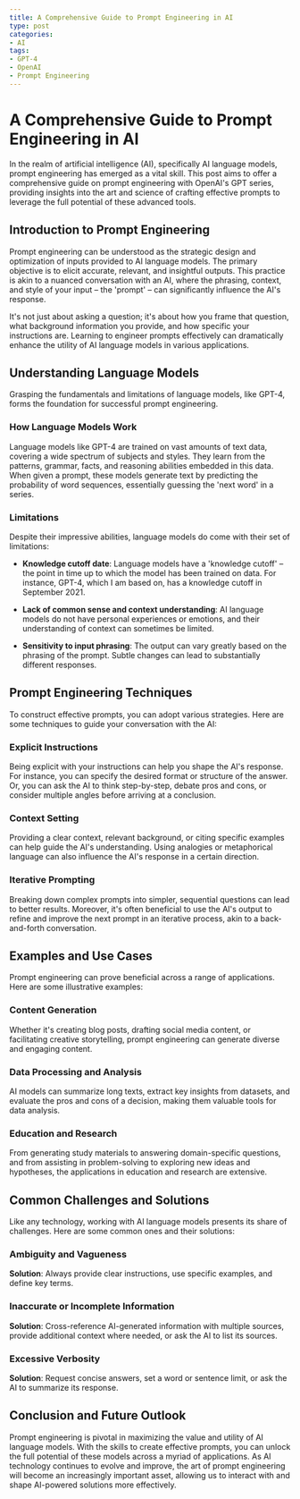 ```yaml
---
title: A Comprehensive Guide to Prompt Engineering in AI
type: post
categories:
- AI
tags:
- GPT-4
- OpenAI
- Prompt Engineering
---
```


# A Comprehensive Guide to Prompt Engineering in AI

In the realm of artificial intelligence (AI), specifically AI language models, prompt engineering has emerged as a vital skill. This post aims to offer a comprehensive guide on prompt engineering with OpenAI's GPT series, providing insights into the art and science of crafting effective prompts to leverage the full potential of these advanced tools.

<!--more-->

## Introduction to Prompt Engineering

Prompt engineering can be understood as the strategic design and optimization of inputs provided to AI language models. The primary objective is to elicit accurate, relevant, and insightful outputs. This practice is akin to a nuanced conversation with an AI, where the phrasing, context, and style of your input – the 'prompt' – can significantly influence the AI's response.

It's not just about asking a question; it's about how you frame that question, what background information you provide, and how specific your instructions are. Learning to engineer prompts effectively can dramatically enhance the utility of AI language models in various applications.

## Understanding Language Models

Grasping the fundamentals and limitations of language models, like GPT-4, forms the foundation for successful prompt engineering. 

### How Language Models Work

Language models like GPT-4 are trained on vast amounts of text data, covering a wide spectrum of subjects and styles. They learn from the patterns, grammar, facts, and reasoning abilities embedded in this data. When given a prompt, these models generate text by predicting the probability of word sequences, essentially guessing the 'next word' in a series.

### Limitations

Despite their impressive abilities, language models do come with their set of limitations:

- **Knowledge cutoff date**: Language models have a 'knowledge cutoff' – the point in time up to which the model has been trained on data. For instance, GPT-4, which I am based on, has a knowledge cutoff in September 2021.

- **Lack of common sense and context understanding**: AI language models do not have personal experiences or emotions, and their understanding of context can sometimes be limited. 

- **Sensitivity to input phrasing**: The output can vary greatly based on the phrasing of the prompt. Subtle changes can lead to substantially different responses.

## Prompt Engineering Techniques

To construct effective prompts, you can adopt various strategies. Here are some techniques to guide your conversation with the AI:

### Explicit Instructions

Being explicit with your instructions can help you shape the AI's response. For instance, you can specify the desired format or structure of the answer. Or, you can ask the AI to think step-by-step, debate pros and cons, or consider multiple angles before arriving at a conclusion.

### Context Setting

Providing a clear context, relevant background, or citing specific examples can help guide the AI's understanding. Using analogies or metaphorical language can also influence the AI's response in a certain direction.

### Iterative Prompting

Breaking down complex prompts into simpler, sequential questions can lead to better results. Moreover, it's often beneficial to use the AI's output to refine and improve the next prompt in an iterative process, akin to a back-and-forth conversation.

## Examples and Use Cases

Prompt engineering can prove beneficial across a range of applications. Here are some illustrative examples:

### Content Generation

Whether it's creating blog posts, drafting social media content, or facilitating creative storytelling, prompt engineering can generate diverse and engaging content.

### Data Processing and Analysis

AI models can summarize long texts, extract key insights from datasets, and evaluate the pros and cons of a decision, making them valuable tools for data analysis.

### Education and Research

From generating study materials to answering domain-specific questions, and from assisting in problem-solving to exploring new ideas and hypotheses, the applications in education and research are extensive.

## Common Challenges and Solutions

Like any technology, working with AI language models presents its share of challenges. Here are some common ones and their solutions:

### Ambiguity and Vagueness

**Solution**: Always provide clear instructions, use specific examples, and define key terms. 

### Inaccurate or Incomplete Information

**Solution**: Cross-reference AI-generated information with multiple sources, provide additional context where needed, or ask the AI to list its sources.

### Excessive Verbosity

**Solution**: Request concise answers, set a word or sentence limit, or ask the AI to summarize its response.

## Conclusion and Future Outlook

Prompt engineering is pivotal in maximizing the value and utility of AI language models. With the skills to create effective prompts, you can unlock the full potential of these models across a myriad of applications. As AI technology continues to evolve and improve, the art of prompt engineering will become an increasingly important asset, allowing us to interact with and shape AI-powered solutions more effectively.
